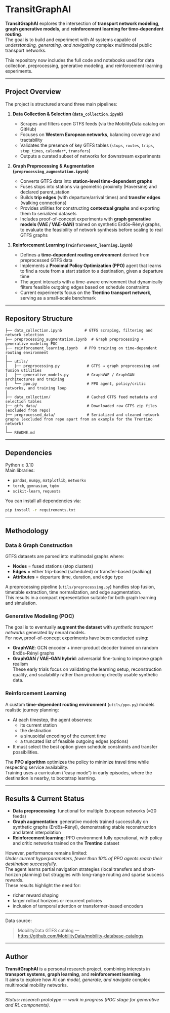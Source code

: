 # TransitGraphAI

**TransitGraphAI** explores the intersection of **transport network modeling**, **graph generative models**, and **reinforcement learning for time-dependent routing**.  
The goal is to build and experiment with AI systems capable of *understanding, generating, and navigating* complex multimodal public transport networks.

This repository now includes the full code and notebooks used for data collection, preprocessing, generative modeling, and reinforcement learning experiments.

---

## Project Overview

The project is structured around three main pipelines:

1. **Data Collection & Selection (`data_collection.ipynb`)**  
   - Scrapes and filters open GTFS feeds (via the MobilityData catalog on GitHub)  
   - Focuses on **Western European networks**, balancing coverage and tractability  
   - Validates the presence of key GTFS tables (`stops`, `routes`, `trips`, `stop_times`, `calendar*`, `transfers`)  
   - Outputs a curated subset of networks for downstream experiments

2. **Graph Preprocessing & Augmentation (`preprocessing_augmentation.ipynb`)**  
   - Converts GTFS data into **station-level time-dependent graphs**  
   - Fuses stops into stations via geometric proximity (Haversine) and declared parent_station  
   - Builds **trip edges** (with departure/arrival times) and **transfer edges** (walking connections)  
   - Provides utilities for constructing **contextual graphs** and exporting them to serialized datasets  
   - Includes proof-of-concept experiments with **graph generative models (VAE / VAE-GAN)** trained on synthetic Erdős–Rényi graphs, to evaluate the feasibility of network synthesis before scaling to real GTFS graphs

3. **Reinforcement Learning (`reinforcement_learning.ipynb`)**  
   - Defines a **time-dependent routing environment** derived from preprocessed GTFS data  
   - Implements a **Proximal Policy Optimization (PPO)** agent that learns to find a route from a start station to a destination, given a departure time  
   - The agent interacts with a time-aware environment that dynamically filters feasible outgoing edges based on schedule constraints  
   - Current experiments focus on the **Trentino transport network**, serving as a small-scale benchmark

---

## Repository Structure

```
├── data_collection.ipynb          # GTFS scraping, filtering and network selection
├── preprocessing_augmentation.ipynb  # Graph preprocessing + generative modeling POC
├── reinforcement_learning.ipynb   # PPO training on time-dependent routing environment
│
├── utils/
│   ├── preprocessing.py            # GTFS → graph preprocessing and fusion utilities
│   ├── generative_models.py        # GraphVAE / GraphGAN architectures and training
│   └── ppo.py                      # PPO agent, policy/critic networks, and training loop
│
├── data_collection/                # Cached GTFS feed metadata and selection tables
├── gtfs_data/                      # Downloaded raw GTFS zip files (excluded from repo)
├── preprocessed_data/              # Serialized and cleaned network graphs (excluded from repo apart from an example for the Trentino network)
│
└── README.md
```

---

## Dependencies

Python ≥ 3.10  
Main libraries:
- `pandas`, `numpy`, `matplotlib`, `networkx`
- `torch`, `gymnasium`, `tqdm`
- `scikit-learn`, `requests`

You can install all dependencies via:
```bash
pip install -r requirements.txt
```

---

## Methodology

### Data & Graph Construction
GTFS datasets are parsed into multimodal graphs where:
- **Nodes** = fused stations (stop clusters)
- **Edges** = either trip-based (scheduled) or transfer-based (walking)
- **Attributes** = departure time, duration, and edge type

A preprocessing pipeline (`utils/preprocessing.py`) handles stop fusion, timetable extraction, time normalization, and edge augmentation.  
This results in a compact representation suitable for both graph learning and simulation.

### Generative Modeling (POC)
The goal is to eventually **augment the dataset** with *synthetic transport networks* generated by neural models.  
For now, proof-of-concept experiments have been conducted using:
- **GraphVAE**: GCN encoder + inner-product decoder trained on random Erdős–Rényi graphs  
- **GraphGAN / VAE–GAN hybrid**: adversarial fine-tuning to improve graph realism  
These early trials focus on validating the learning setup, reconstruction quality, and scalability rather than producing directly usable synthetic data.

### Reinforcement Learning
A custom **time-dependent routing environment** (`utils/ppo.py`) models realistic journey planning:
- At each timestep, the agent observes:
  - its current station  
  - the destination  
  - a sinusoidal encoding of the current time  
  - a truncated list of feasible outgoing edges (options)
- It must select the best option given schedule constraints and transfer possibilities.

The **PPO algorithm** optimizes the policy to minimize travel time while respecting service availability.  
Training uses a curriculum (“easy mode”) in early episodes, where the destination is nearby, to bootstrap learning.

---

## Results & Current Status

- **Data preprocessing**: functional for multiple European networks (≈20 feeds)  
- **Graph augmentation**: generative models trained successfully on synthetic graphs (Erdős–Rényi), demonstrating stable reconstruction and latent interpolation  
- **Reinforcement learning**: PPO environment fully operational, with policy and critic networks trained on the **Trentino** dataset  

However, performance remains limited:  
*Under current hyperparameters, fewer than 10% of PPO agents reach their destination successfully.*  
The agent learns partial navigation strategies (local transfers and short-horizon planning) but struggles with long-range routing and sparse success rewards.  
These results highlight the need for:
- richer reward shaping  
- larger rollout horizons or recurrent policies  
- inclusion of temporal attention or transformer-based encoders

---
Data source:  
> MobilityData GTFS catalog — https://github.com/MobilityData/mobility-database-catalogs  

---

## Author

**TransitGraphAI** is a personal research project, combining interests in **transport systems**, **graph learning**, and **reinforcement learning**.  
It aims to explore how AI can *model, generate, and navigate* complex multimodal mobility networks.

---

*Status: research prototype — work in progress (POC stage for generative and RL components).*
